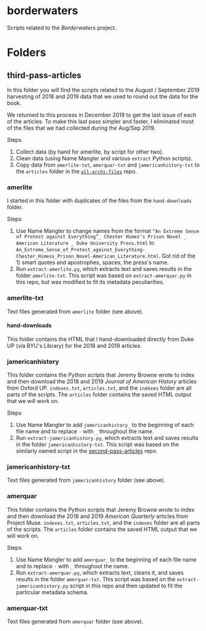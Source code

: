 # borderwaters
Scripts related to the _Borderwaters_ project.

# Folders
## third-pass-articles
In this folder you will find the scripts related to the August / September 2019 harvesting of 2018 and 2019 data that we used to round out the data for the book. 

We returned to this process in December 2019 to get the last issue of each of the articles. To make this last pass simpler and faster, I eliminated most of the files that we had collected during the Aug/Sep 2019.

Steps
1. Collect data (by hand for amerlite, by script for other two).
2. Clean data (using Name Mangler and various `extract` Python scripts).
3. Copy data from `amerlite-txt`, `amerquar-txt` and `jamericanhistory-txt` to the `articles` folder in the [`all-archi-files`](https://github.com/briancroxall/all-archi-files) repo.

### amerlite
I started in this folder with duplicates of the files from the `hand-downloads` folder.

Steps
1. Use Name Mangler to change names from the format `“An Extreme Sense of Protest against Everything”_ Chester Himes’s Prison Novel _ American Literature _ Duke University Press.html` to `An_Extreme_Sense_of_Protest_against_Everything-Chester_Himess_Prison_Novel-American_Literature.html`. Got rid of the 1) smart quotes and apostrophes, spaces, the press's name.
2. Run `extract-amerlite.py`, which extracts text and saves results in the folder `amerlite-txt`. This script was based on  `extract-amerquar.py` in this repo, but was modified to fit its metadata peculiarities.

### amerlite-txt
Text files generated from `amerlite` folder (see above).

#### hand-downloads
This folder contains the HTML that I hand-downloaded directly from Duke UP (via BYU's Library) for the 2018 and 2019 articles. 

### jamericanhistory
This folder contains the Python scripts that Jeremy Browne wrote to index and then download the 2018 and 2019 _Journal of American History_ articles from Oxford UP. `indexes.txt`, `articles.txt`, and the `indexes` folder are all parts of the scripts. The `articles` folder contains the saved HTML output that we will work on.

Steps
1. Use Name Mangler to add `jamericanhistory_` to the beginning of each file name and to replace `-` with `_` throughout the name.
2. Run `extract-jamericanhistory.py`, which extracts text and saves results in the folder `jamericanhistory-txt`. This script was based on the similarly named script in the [second-pass-articles](https://github.com/briancroxall/second-pass-articles) repo.

### jamericanhistory-txt
Text files generated from `jamericanhistory` folder (see above).

### amerquar
This folder contains the Python scripts that Jeremy Browne wrote to index and then download the 2018 and 2019 _American Quarterly_ articles from Project Muse. `indexes.txt`, `articles.txt`, and the `indexes` folder are all parts of the scripts. The `articles` folder contains the saved HTML output that we will work on.

Steps
1. Use Name Mangler to add `amerquar_` to the beginning of each file name and to replace `-` with `_` throughout the name.
2. Run `extract-amerquar.py`, which extracts text, cleans it, and saves results in the folder `amerquar-txt`. This script was based on the `extract-jamericanhistory.py` script in this repo and then updated to fit the particular metadata schema.

### amerquar-txt
Text files generated from `amerquar` folder (see above).